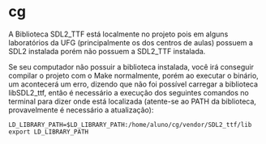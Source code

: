 # cg

A Biblioteca SDL2_TTF está localmente no projeto pois em alguns laboratórios da UFG (principalmente os dos centros de aulas) possuem a SDL2 instalada porém não possuem a SDL2_TTF instalada. 

Se seu computador não possuir a biblioteca instalada, você irá conseguir compilar o projeto com o Make normalmente, porém ao executar o binário, um acontecerá um erro, dizendo que não foi possível carregar a biblioteca libSDL2_ttf, então é necessário a execução dos seguintes comandos no terminal para dizer onde está localizada (atente-se ao PATH da biblioteca, provavelmente é necessário a atualização):

```
LD_LIBRARY_PATH=$LD_LIBRARY_PATH:/home/aluno/cg/vendor/SDL2_ttf/lib
export LD_LIBRARY_PATH
```
